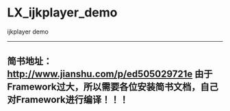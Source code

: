 # LX_ijkplayer_demo
ijkplayer demo


----------
简书地址：http://www.jianshu.com/p/ed505029721e
由于Framework过大，所以需要各位安装简书文档，自己对Framework进行编译！！！
-----------
